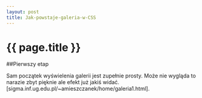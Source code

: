 ```yaml
---
layout: post
title: Jak-powstaje-galeria-w-CSS
---
```


# {{ page.title }}

##Pierwszy etap

Sam początek wyświelenia galerii jest zupełnie prosty. Może nie wygląda to narazie zbyt pięknie ale efekt już jakiś widać. 
[sigma.inf.ug.edu.pl/~amieszczanek/home/galeria1.html]. 
